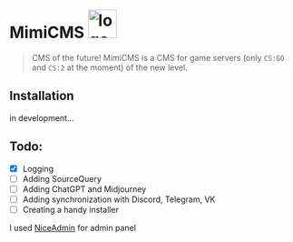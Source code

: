 # MimiCMS <img src="https://media.discordapp.net/attachments/1110890217478557726/1112674438119440414/logo.png" width="50" height="50" alt="logo" >

> CMS of the future! MimiCMS is a CMS for game servers (only `CS:GO` and `CS:2` at the moment) of the new level.

## Installation

in development...

## Todo:

- [x] Logging
- [ ] Adding SourceQuery
- [ ] Adding ChatGPT and Midjourney
- [ ] Adding synchronization with Discord, Telegram, VK
- [ ] Creating a handy installer

I used [NiceAdmin](https://bootstrapmade.com/nice-admin-bootstrap-admin-html-template/) for admin panel
